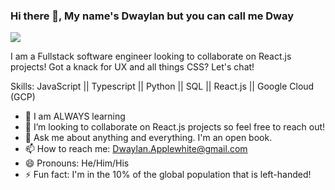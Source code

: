 ### Hi there 👋, My name's Dwaylan but you can call me Dway
![](https://lh3.googleusercontent.com/proxy/hSpUgKyUhDTco7erWpoHuYxXHczT68efrhNR78urSnxWPR5ET96kpU3ynSm8TaEvnRSpOSEgKze_nrkC4905g4gTw-2XSUtrLy-LS9CnGSV-7o2yLhkAais)

I am a Fullstack software engineer looking to collaborate on React.js projects! Got a knack for UX and all things CSS? Let's chat!

Skills: JavaScript || Typescript || Python || SQL || React.js || Google Cloud (GCP)

- 🌱 I am ALWAYS learning 
- 👯 I’m looking to collaborate on React.js projects so feel free to reach out! 
- 💬 Ask me about anything and everything. I'm an open book. 
- 📫 How to reach me: Dwaylan.Applewhite@gmail.com 
- 😄 Pronouns: He/Him/His 
- ⚡ Fun fact: I'm in the 10% of the global population that is left-handed! 


 

